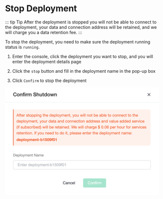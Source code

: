 # Stop Deployment

::: tip Tip
After the deployment is stopped you will not be able to connect to the deployment, your data and connection address will be retained, and we will charge you a data retention fee.
:::

To stop the deployment, you need to make sure the deployment running status is `running`.

1. Enter the console, click the deployment you want to stop, and you will enter the deployment details page

2. Click the `stop` button and fill in the deployment name in the pop-up box

3. Click `Confirm` to stop the deployment

![stop_deployment](./_assets/stop_deployment.png)
